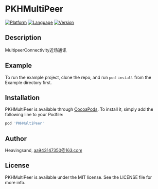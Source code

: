 # PKHMultiPeer

[![Platform](https://img.shields.io/badge/platform-iOS-red.svg)](https://github.com/heavingsand/PKHMultiPeer)
[![Language](https://img.shields.io/badge/language-Swift-orange.svg)](https://github.com/heavingsand/PKHMultiPeer)
[![Version](https://img.shields.io/badge/version-1.0.2-brightgreen.svg)](https://github.com/heavingsand/PKHMultiPeer)

## Description

MultipeerConnectivity近场通讯

## Example

To run the example project, clone the repo, and run `pod install` from the Example directory first.

## Installation

PKHMultiPeer is available through [CocoaPods](https://cocoapods.org). To install
it, simply add the following line to your Podfile:

```ruby
pod 'PKHMultiPeer'
```

## Author

Heavingsand, aa943147350@163.com

## License

PKHMultiPeer is available under the MIT license. See the LICENSE file for more info.
